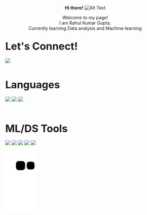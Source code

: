 <p align ="center"> <strong>Hi there!</strong> <img src="https://em-content.zobj.net/source/animated-noto-color-emoji/356/waving-hand_1f44b.gif" alt="Alt Text" width="30"></p>

<div align="center">
<span align="center">Welcome to my page!</span><br>
<span align="center">I am Rahul Kumar Gupta.</span><br>
<span align="center">Currently learning Data analysis and Machine learning</span>
</div>

## <span style="font-size:32px;">Let's Connect!</span>
<a href="https://www.linkedin.com/in/rahul-kumar-gupta-914b5a244/">
  <img height="40" src="https://cdn1.iconfinder.com/data/icons/logotypes/32/circle-linkedin-512.png"/>
</a><br><br>

## <span style="font-size:32px;">Languages</span>

  
<div>
  <img height="30" src="https://cdn.worldvectorlogo.com/logos/python-3.svg"/>
  <img height="30" src="https://upload.wikimedia.org/wikipedia/commons/thumb/1/18/C_Programming_Language.svg/926px-C_Programming_Language.svg.png"/>
    <img height="30" src="https://upload.wikimedia.org/wikipedia/commons/8/87/Sql_data_base_with_logo.png"/>
</div><br><br>
  
## <span style="font-size:32px;">ML/DS Tools</span>
<div>
  <img height="30" src="https://upload.wikimedia.org/wikipedia/commons/thumb/e/ed/Pandas_logo.svg/2560px-Pandas_logo.svg.png"/>
  <img height="30" src="https://upload.wikimedia.org/wikipedia/commons/thumb/3/31/NumPy_logo_2020.svg/1200px-NumPy_logo_2020.svg.png"/>
  <img height="30" src="https://upload.wikimedia.org/wikipedia/commons/thumb/0/05/Scikit_learn_logo_small.svg/2560px-Scikit_learn_logo_small.svg.png"/>
  <img height="30" src="https://camo.githubusercontent.com/109927a15915074d15313889468aa9aa688de3b9e38cc4359a01f665d351114e/68747470733a2f2f6d6174706c6f746c69622e6f72672f5f7374617469632f6c6f676f322e737667"/>
    <img height="30" src="https://seaborn.pydata.org/_static/logo-wide-lightbg.svg"/></div>
    
    
![Snake animation](https://github.com/rahul-08-11/rahul-08-11/blob/output/github-contribution-grid-snake.svg)
